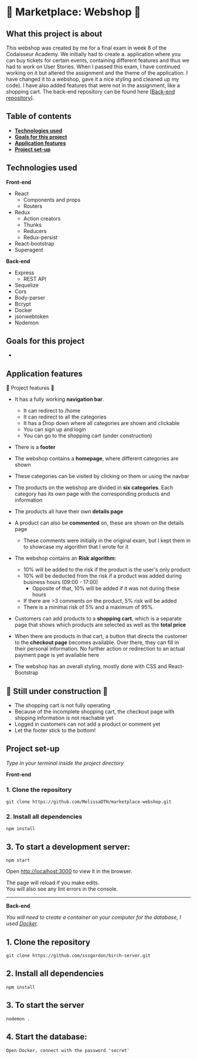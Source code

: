 # :bank: Marketplace: Webshop :bank:

## What this project is about 
This webshop was created by me for a final exam in week 8 of the Codaisseur Academy. We initially had to create a. application where you can buy tickets for certain events, containing different features and thus we had to work on User Stories. When I passed this exam, I have continued working on it but altered the assignment and the theme of the application. I have changed it to a webshop, gave it a nice styling and cleaned up my code). I have also added features that were not in the assignment, like a shopping cart. The back-end repository can be found here ([Back-end repository](https://github.com/MelissaDTH/marketplace-server.git)).

## Table of contents 
- **[Technologies used](#technologies-used)**
- **[Goals for this project](#goals-for-this-project)**
- **[Application features](#application-features)**
- **[Project set-up](#project-set-up)**

## Technologies used 

<b>Front-end</b>
  * React
      * Components and props
      * Routers
  * Redux
      * Action creators
      * Thunks
      * Reducers
      * Redux-persist
  * React-bootstrap
  * Superagent

<b>Back-end</b>
  * Express
      * REST API
  * Sequelize
  * Cors
  * Body-parser
  * Bcrypt
  * Docker
  * jsonwebtoken
  * Nodemon

  
## Goals for this project

* 

## Application features

 :floppy_disk: Project features :floppy_disk:

- It has a fully working **navigation bar**.
  * It can redirect to /home
  * It can redirect to all the categories
  * It has a Drop down where all categories are shown and clickable
  * You can sign up and login
  * You can go to the shopping cart (under construction)
- There is a **footer**
- The webshop contains a **homepage**, where different categories are shown 
- These categories can be visited by clicking on them or using the navbar
- The products on the webshop are divided in **six categories**. Each category has its own page with the corresponding products and information
- The products all have their own **details page**
- A product can also be **commented** on, these are shown on the details page
  * These comments were initially in the original exam, but I kept them in to showcase my algorithm that I wrote for it
- The webshop contains an **Risk algorithm**:
  * 10% will be added to the risk if the product is the user's only product
  * 10% will be deducted from the risk if a product was added during business hours (09:00 - 17:00)
    * Opposite of that, 10% will be added if it was not during these hours
  * If there are >3 comments on the product, 5% risk will be added
  * There is a minimal risk of 5% and a maximum of 95%.

- Customers can add products to a **shopping cart**, which is a separate page that shows which products are selected as well as the **total price**
- When there are products in that cart, a button that directs the customer to the **checkout page** becomes available. Over there, they can fill in their personal information. No further action or redirection to an actual payment page is yet available here
- The webshop has an overall styling, mostly done with CSS and React-Bootstrap


## :construction: Still under construction :construction:

 * The shopping cart is not fully operating
 * Because of the incomplete shopping cart, the checkout page with shipping information is not reachable yet
 * Logged in customers can not add a product or comment yet
 * Let the footer stick to the bottom! 

## Project set-up
<i>Type in your terminal inside the project directory</i>

<b>Front-end</b>

### 1. Clone the repository
```
git clone https://github.com/MelissaDTH/marketplace-webshop.git
```

### 2. Install all dependencies 
```
npm install
```

## 3. To start a development server:

``` 
npm start
```

Open [http://localhost:3000](http://localhost:3000) to view it in the browser.

The page will reload if you make edits.<br />
You will also see any lint errors in the console.

<hr>
<b>Back-end</b>

<i> You will need to create a container on your computer for the database, I used [Docker](http://docker.com/).</i>

## 1. Clone the repository 
```
git clone https://github.com/sssgordon/birch-server.git
```

## 2. Install all dependencies
```
npm install
```

## 3. To start the server

``` 
nodemon .
```

## 4. Start the database:

``` 
Open Docker, connect with the password 'secret'
```

